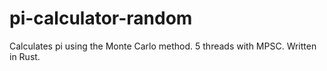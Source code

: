 # pi-calculator-random
Calculates pi using the Monte Carlo method. 5 threads with MPSC.  Written in Rust.
